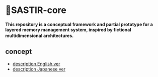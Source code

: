 # 🍷SASTIR-core
#### This repository is a conceptual framework and partial prototype for a layered memory management system, inspired by fictional multidimensional architectures.　

## concept
- [description English ver](description_en.md)
- [description Japanese ver](description_ja.md)
